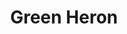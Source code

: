 ---
title: 'Green Heron'
layout: 'layouts/base.njk'
permalink: /
blocks:
 - type: hero
 - type: intro
 - type: mountainwave
 - type: testimonials
---
